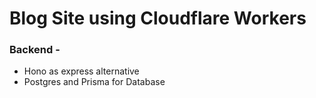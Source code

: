 # Blog Site using Cloudflare Workers

### Backend - 
- Hono as express alternative
- Postgres and Prisma for Database